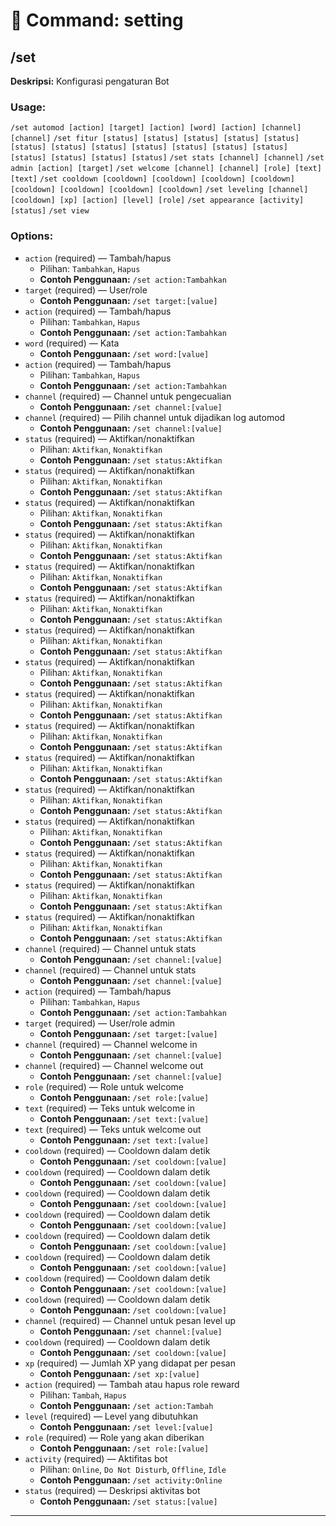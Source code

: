 # 📁 Command: setting

## /set

**Deskripsi:** Konfigurasi pengaturan Bot

### Usage:
`/set automod [action] [target] [action] [word] [action] [channel] [channel]`
`/set fitur [status] [status] [status] [status] [status] [status] [status] [status] [status] [status] [status] [status] [status] [status] [status] [status]`
`/set stats [channel] [channel]`
`/set admin [action] [target]`
`/set welcome [channel] [channel] [role] [text] [text]`
`/set cooldown [cooldown] [cooldown] [cooldown] [cooldown] [cooldown] [cooldown] [cooldown] [cooldown]`
`/set leveling [channel] [cooldown] [xp] [action] [level] [role]`
`/set appearance [activity] [status]`
`/set view`

### Options:
- `action` (required) — Tambah/hapus
  - Pilihan: `Tambahkan`, `Hapus`
  - **Contoh Penggunaan:** `/set action:Tambahkan`
- `target` (required) — User/role
  - **Contoh Penggunaan:** `/set target:[value]`
- `action` (required) — Tambah/hapus
  - Pilihan: `Tambahkan`, `Hapus`
  - **Contoh Penggunaan:** `/set action:Tambahkan`
- `word` (required) — Kata
  - **Contoh Penggunaan:** `/set word:[value]`
- `action` (required) — Tambah/hapus
  - Pilihan: `Tambahkan`, `Hapus`
  - **Contoh Penggunaan:** `/set action:Tambahkan`
- `channel` (required) — Channel untuk pengecualian
  - **Contoh Penggunaan:** `/set channel:[value]`
- `channel` (required) — Pilih channel untuk dijadikan log automod
  - **Contoh Penggunaan:** `/set channel:[value]`
- `status` (required) — Aktifkan/nonaktifkan
  - Pilihan: `Aktifkan`, `Nonaktifkan`
  - **Contoh Penggunaan:** `/set status:Aktifkan`
- `status` (required) — Aktifkan/nonaktifkan
  - Pilihan: `Aktifkan`, `Nonaktifkan`
  - **Contoh Penggunaan:** `/set status:Aktifkan`
- `status` (required) — Aktifkan/nonaktifkan
  - Pilihan: `Aktifkan`, `Nonaktifkan`
  - **Contoh Penggunaan:** `/set status:Aktifkan`
- `status` (required) — Aktifkan/nonaktifkan
  - Pilihan: `Aktifkan`, `Nonaktifkan`
  - **Contoh Penggunaan:** `/set status:Aktifkan`
- `status` (required) — Aktifkan/nonaktifkan
  - Pilihan: `Aktifkan`, `Nonaktifkan`
  - **Contoh Penggunaan:** `/set status:Aktifkan`
- `status` (required) — Aktifkan/nonaktifkan
  - Pilihan: `Aktifkan`, `Nonaktifkan`
  - **Contoh Penggunaan:** `/set status:Aktifkan`
- `status` (required) — Aktifkan/nonaktifkan
  - Pilihan: `Aktifkan`, `Nonaktifkan`
  - **Contoh Penggunaan:** `/set status:Aktifkan`
- `status` (required) — Aktifkan/nonaktifkan
  - Pilihan: `Aktifkan`, `Nonaktifkan`
  - **Contoh Penggunaan:** `/set status:Aktifkan`
- `status` (required) — Aktifkan/nonaktifkan
  - Pilihan: `Aktifkan`, `Nonaktifkan`
  - **Contoh Penggunaan:** `/set status:Aktifkan`
- `status` (required) — Aktifkan/nonaktifkan
  - Pilihan: `Aktifkan`, `Nonaktifkan`
  - **Contoh Penggunaan:** `/set status:Aktifkan`
- `status` (required) — Aktifkan/nonaktifkan
  - Pilihan: `Aktifkan`, `Nonaktifkan`
  - **Contoh Penggunaan:** `/set status:Aktifkan`
- `status` (required) — Aktifkan/nonaktifkan
  - Pilihan: `Aktifkan`, `Nonaktifkan`
  - **Contoh Penggunaan:** `/set status:Aktifkan`
- `status` (required) — Aktifkan/nonaktifkan
  - Pilihan: `Aktifkan`, `Nonaktifkan`
  - **Contoh Penggunaan:** `/set status:Aktifkan`
- `status` (required) — Aktifkan/nonaktifkan
  - Pilihan: `Aktifkan`, `Nonaktifkan`
  - **Contoh Penggunaan:** `/set status:Aktifkan`
- `status` (required) — Aktifkan/nonaktifkan
  - Pilihan: `Aktifkan`, `Nonaktifkan`
  - **Contoh Penggunaan:** `/set status:Aktifkan`
- `status` (required) — Aktifkan/nonaktifkan
  - Pilihan: `Aktifkan`, `Nonaktifkan`
  - **Contoh Penggunaan:** `/set status:Aktifkan`
- `channel` (required) — Channel untuk stats
  - **Contoh Penggunaan:** `/set channel:[value]`
- `channel` (required) — Channel untuk stats
  - **Contoh Penggunaan:** `/set channel:[value]`
- `action` (required) — Tambah/hapus
  - Pilihan: `Tambahkan`, `Hapus`
  - **Contoh Penggunaan:** `/set action:Tambahkan`
- `target` (required) — User/role admin
  - **Contoh Penggunaan:** `/set target:[value]`
- `channel` (required) — Channel welcome in
  - **Contoh Penggunaan:** `/set channel:[value]`
- `channel` (required) — Channel welcome out
  - **Contoh Penggunaan:** `/set channel:[value]`
- `role` (required) — Role untuk welcome
  - **Contoh Penggunaan:** `/set role:[value]`
- `text` (required) — Teks untuk welcome in
  - **Contoh Penggunaan:** `/set text:[value]`
- `text` (required) — Teks untuk welcome out
  - **Contoh Penggunaan:** `/set text:[value]`
- `cooldown` (required) — Cooldown dalam detik
  - **Contoh Penggunaan:** `/set cooldown:[value]`
- `cooldown` (required) — Cooldown dalam detik
  - **Contoh Penggunaan:** `/set cooldown:[value]`
- `cooldown` (required) — Cooldown dalam detik
  - **Contoh Penggunaan:** `/set cooldown:[value]`
- `cooldown` (required) — Cooldown dalam detik
  - **Contoh Penggunaan:** `/set cooldown:[value]`
- `cooldown` (required) — Cooldown dalam detik
  - **Contoh Penggunaan:** `/set cooldown:[value]`
- `cooldown` (required) — Cooldown dalam detik
  - **Contoh Penggunaan:** `/set cooldown:[value]`
- `cooldown` (required) — Cooldown dalam detik
  - **Contoh Penggunaan:** `/set cooldown:[value]`
- `cooldown` (required) — Cooldown dalam detik
  - **Contoh Penggunaan:** `/set cooldown:[value]`
- `channel` (required) — Channel untuk pesan level up
  - **Contoh Penggunaan:** `/set channel:[value]`
- `cooldown` (required) — Cooldown dalam detik
  - **Contoh Penggunaan:** `/set cooldown:[value]`
- `xp` (required) — Jumlah XP yang didapat per pesan
  - **Contoh Penggunaan:** `/set xp:[value]`
- `action` (required) — Tambah atau hapus role reward
  - Pilihan: `Tambah`, `Hapus`
  - **Contoh Penggunaan:** `/set action:Tambah`
- `level` (required) — Level yang dibutuhkan
  - **Contoh Penggunaan:** `/set level:[value]`
- `role` (required) — Role yang akan diberikan
  - **Contoh Penggunaan:** `/set role:[value]`
- `activity` (required) — Aktifitas bot
  - Pilihan: `Online`, `Do Not Disturb`, `Offline`, `Idle`
  - **Contoh Penggunaan:** `/set activity:Online`
- `status` (required) — Deskripsi aktivitas bot
  - **Contoh Penggunaan:** `/set status:[value]`

---

